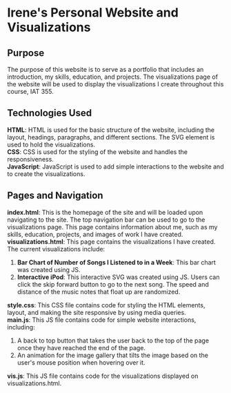 # Irene's Personal Website and Visualizations

## Purpose
The purpose of this website is to serve as a portfolio that includes an introduction, my skills, education, and projects. The visualizations page of the website will be used to display the visualizations I create throughout this course, IAT 355.

## Technologies Used
**HTML**: HTML is used for the basic structure of the website, including the layout, headings, paragraphs, and different sections. The SVG element is used to hold the visualizations.  
**CSS**: CSS is used for the styling of the website and handles the responsiveness.  
**JavaScript**: JavaScript is used to add simple interactions to the website and to create the visualizations.

## Pages and Navigation
**index.html**: This is the homepage of the site and will be loaded upon navigating to the site. The top navigation bar can be used to go to the visualizations page. This page contains information about me, such as my skills, education, projects, and images of work I have created.
**visualizations.html**: This page contains the visualizations I have created. The current visualizations include:
1. **Bar Chart of Number of Songs I Listened to in a Week**: This bar chart was created using JS.
2. **Interactive iPod**: This interactive SVG was created using JS. Users can click the skip forward button to go to the next song. The speed and distance of the music notes that float up are randomized.

**style.css**: This CSS file contains code for styling the HTML elements, layout, and making the site responsive by using media queries.  
**main.js**: This JS file contains code for simple website interactions, including:
1. A back to top button that takes the user back to the top of the page once they have reached the end of the page.
2. An animation for the image gallery that tilts the image based on the user's mouse position when hovering over it.

**vis.js**: This JS file contains code for the visualizations displayed on visualizations.html.


